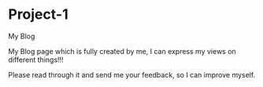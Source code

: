 # Project-1
My Blog

My Blog page which is fully created by me, I can express my views on different things!!!

Please read through it and send me your feedback, so I can improve myself.
